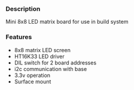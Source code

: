 ### Description

Mini 8x8 LED matrix board for use in build system

### Features

- 8x8 matrix LED screen
- HT16K33 LED driver
- DIL switch for 2 board addresses
- i2c communication with base
- 3.3v operation
- Surface mount